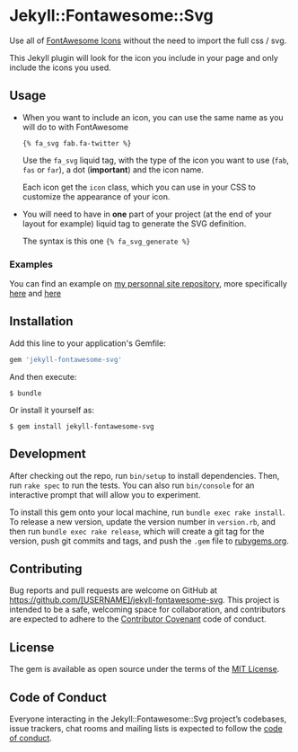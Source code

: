 # Jekyll::Fontawesome::Svg

Use all of [FontAwesome Icons](http://fontawesome.com/) without the need to import the full css / svg.

This Jekyll plugin will look for the icon you include in your page and only include the icons you used. 

## Usage

- When you want to include an icon, you can use the same name as you will do to with FontAwesome

    `{% fa_svg fab.fa-twitter %}`
    
    Use the `fa_svg` liquid tag, with the type of the icon you want to use (`fab`, `fas` or `far`), a dot (**important**) and the icon name. 

    Each icon get the `icon` class, which you can use in your CSS to customize the appearance of your icon.
    
- You will need to have in **one** part of your project (at the end of your layout for example) liquid tag to generate the SVG definition.

    The syntax is this one `{% fa_svg_generate %}` 

### Examples

You can find an example on [my personnal site repository](https://github.com/sylvainmetayer/sylvainmetayer), more specifically [here](https://github.com/sylvainmetayer/sylvainmetayer/blob/feature/48-fa-module/_includes/icons.html) and [here](https://github.com/sylvainmetayer/sylvainmetayer/blob/feature/48-fa-module/_includes/social-links.html)

## Installation

Add this line to your application's Gemfile:

```ruby
gem 'jekyll-fontawesome-svg'
```

And then execute:

    $ bundle

Or install it yourself as:

    $ gem install jekyll-fontawesome-svg

## Development

After checking out the repo, run `bin/setup` to install dependencies. Then, run `rake spec` to run the tests. You can also run `bin/console` for an interactive prompt that will allow you to experiment.

To install this gem onto your local machine, run `bundle exec rake install`. To release a new version, update the version number in `version.rb`, and then run `bundle exec rake release`, which will create a git tag for the version, push git commits and tags, and push the `.gem` file to [rubygems.org](https://rubygems.org).

## Contributing

Bug reports and pull requests are welcome on GitHub at https://github.com/[USERNAME]/jekyll-fontawesome-svg. This project is intended to be a safe, welcoming space for collaboration, and contributors are expected to adhere to the [Contributor Covenant](http://contributor-covenant.org) code of conduct.

## License

The gem is available as open source under the terms of the [MIT License](https://opensource.org/licenses/MIT).

## Code of Conduct

Everyone interacting in the Jekyll::Fontawesome::Svg project’s codebases, issue trackers, chat rooms and mailing lists is expected to follow the [code of conduct](https://github.com/[USERNAME]/jekyll-fontawesome-svg/blob/master/CODE_OF_CONDUCT.md).
